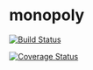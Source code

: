 # monopoly

[![Build Status](https://travis-ci.org/ju851bah/monopoly.svg?branch=master)](https://travis-ci.org/ju851bah/monopoly)

[![Coverage Status](https://coveralls.io/repos/github/ju851bah/monopoly/badge.svg?branch=master)](https://coveralls.io/github/ju851bah/monopoly?branch=master)
